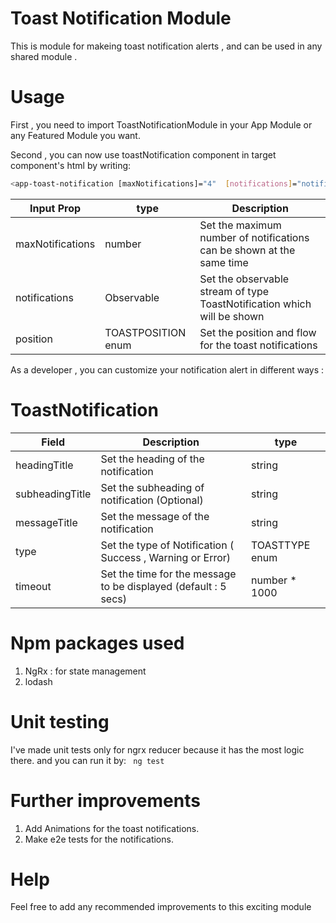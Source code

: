 # Toast Notification Module

This is module for makeing toast notification alerts , and can be used in any shared module .

# Usage 

First , you need to import  ToastNotificationModule in your App Module or any Featured Module you want. 

Second , you can now use toastNotification component in target component's html by writing:

```sh
<app-toast-notification [maxNotifications]="4"  [notifications]="notificationsfromParent"  [position]="myPosition" ></app-toast-notification>
```

| Input Prop | type | Description |
| ------ | ------ | ------------  |
| maxNotifications | number | Set the maximum number of notifications can be shown at the same time |
| notifications | Observable<ToastNotification> | Set the observable stream of type ToastNotification which will be shown |
| position | TOASTPOSITION enum | Set the position and flow for the toast notifications |


As a developer , you can customize your notification alert in different ways :

# ToastNotification 

| Field | Description | type |
| ----- | ----------- | ---- |
| headingTitle | Set the heading of the notification | string
| subheadingTitle | Set the subheading of notification (Optional) | string
| messageTitle | Set the message of the notification | string
| type | Set the type of Notification ( Success , Warning  or Error) | TOASTTYPE enum
| timeout | Set the time for the message to be displayed (default : 5 secs) | number * 1000


# Npm packages used
1. NgRx : for state management
2. lodash

# Unit testing

I've made unit tests only for ngrx reducer because it has the most logic there. and you can run it by:
` ng test`

# Further improvements
1. Add Animations for the toast notifications. 
2. Make e2e tests for the notifications. 


# Help
 Feel free to add any recommended improvements to this exciting module 


